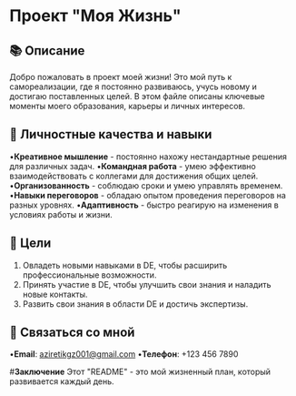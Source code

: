 # **Проект "Моя Жизнь"**

## **📚 Описание**
Добро пожаловать в проект моей жизни! Это мой путь к самореализации, где я постоянно развиваюсь, учусь новому и достигаю
поставленных целей. В этом файле описаны ключевые моменты моего образования, карьеры и личных интересов.

## **🧩 Личностные качества и навыки**
•**Креативное мышление** - постоянно нахожу нестандартные решения для различных задач.
•**Командная работа** - умею эффективно взаимодействовать с коллегами для достижения общих
целей.
•**Организованность** - соблюдаю сроки и умею управлять временем.
•**Навыки переговоров** - обладаю опытом проведения переговоров на разных уровнях.
•**Адаптивность** - быстро реагирую на изменения в условиях работы и жизни.

## **🎯 Цели**
1. Овладеть новыми навыками в DE, чтобы расширить профессиональные возможности.
2. Принять участие в DE, чтобы улучшить свои знания и наладить новые контакты.
3. Развить свои знания в области DE и достичь экспертизы.

## **📱 Связаться со мной**
•**Email**: aziretikgz001@gmail.com
•**Телефон**: +123 456 7890

#**Заключение**
Этот "README" - это мой жизненный план, который развивается каждый день.